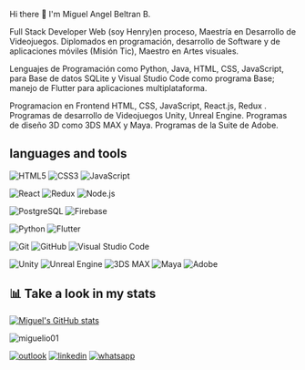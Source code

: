 ###

<br/>

Hi there 👋 I'm Miguel Angel Beltran B.

Full Stack Developer Web (soy Henry)en proceso, Maestría en Desarrollo de Videojuegos. Diplomados en programación, desarrollo de Software y de aplicaciones móviles (Misión Tic), Maestro en Artes visuales.

Lenguajes de Programación como Python, Java, HTML, CSS, JavaScript, para Base de datos SQLite y Visual Studio Code como programa Base; manejo de Flutter para aplicaciones multiplataforma.

Programacion en Frontend HTML, CSS, JavaScript, React.js, Redux .
Programas de desarrollo de Videojuegos Unity, Unreal Engine.
Programas de diseño 3D como 3DS MAX y Maya.
Programas de la Suite de Adobe.

## languages and tools

![HTML5](https://img.shields.io/badge/-HTML5-000000?style=flat&logo=html5)
![CSS3](https://img.shields.io/badge/-CSS3-000000?style=flat&logo=css3)
![JavaScript](https://img.shields.io/badge/-JavaScript-000000?style=flat&logo=javascript)

![React](https://img.shields.io/badge/-React-000000?style=flat&logo=react)
![Redux](https://img.shields.io/badge/-Redux-000000?style=flat&logo=redux)
![Node.js](https://img.shields.io/badge/-Node.js-000000?style=flat&logo=node.js)

![PostgreSQL](https://img.shields.io/badge/-PostgreSQL-000000?style=flat&logo=postgresql)
![Firebase](https://img.shields.io/badge/-Firebase-000000?style=flat&logo=firebase)

![Python](https://img.shields.io/badge/-Python-000000?style=flat&logo=python)
![Flutter](https://img.shields.io/badge/-Flutter-000000?style=flat&logo=flutter)

![Git](https://img.shields.io/badge/-Git-000000?style=flat&logo=git)
![GitHub](https://img.shields.io/badge/-GitHub-000000?style=flat&logo=github)
![Visual Studio Code](https://img.shields.io/badge/-Visual%20Studio%20Code-000000?style=flat&logo=visual-studio-code&logoColor=007ACC)

![Unity](https://img.shields.io/badge/-Unity-000000?style=flat&logo=unity)
![Unreal Engine](https://img.shields.io/badge/-Unreal%20Engine-000000?style=flat&logo=unreal-engine)
![3DS MAX](https://img.shields.io/badge/-3DS%20MAX-000000?style=flat&logo=3ds-max)
![Maya](https://img.shields.io/badge/-Maya-000000?style=flat&logo=maya)
![Adobe](https://img.shields.io/badge/-Adobe-000000?style=flat&logo=adobe)

## 📊 Take a look in my stats

[![Miguel's GitHub stats](https://github-readme-stats.vercel.app/api?username=miguelio01)](https://github.com/miguelio01/github-readme-stats)

<p>
    <img align="center" src="https://github-readme-streak-stats.herokuapp.com/?user=miguelio01&theme=light" alt="miguelio01" />
</p>

[![outlook](https://img.shields.io/badge/-outlook-000000?style=flat&logo=outlook)](https://outlook.live.com/mail/0/inbox)
[![linkedin](https://img.shields.io/badge/-linkedin-000000?style=flat&logo=linkedin)](https://www.linkedin.com/in/miguel-angel-beltran-90/)
[![whatsapp](https://img.shields.io/badge/-whatsapp-000000?style=flat&logo=whatsapp)](https://wa.me/573042450082)
